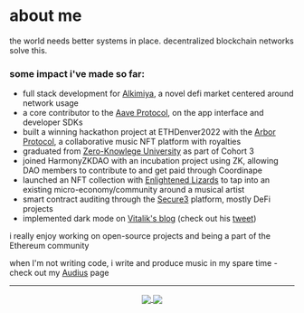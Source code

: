 <!-- markdownlint-disable -->
# about me

the world needs better systems in place. decentralized blockchain networks solve this.

### some impact i've made so far:
- full stack development for [Alkimiya][0], a novel defi market centered around network usage
- a core contributor to the [Aave Protocol][1], on the app interface and developer SDKs
- built a winning hackathon project at ETHDenver2022 with the [Arbor Protocol][2], a collaborative music NFT platform with royalties
- graduated from [Zero-Knowlege University][3] as part of Cohort 3
- joined HarmonyZKDAO with an incubation project using ZK, allowing DAO members to contribute to and get paid through Coordinape
- launched an NFT collection with [Enlightened Lizards][4] to tap into an existing micro-economy/community around a musical artist
- smart contract auditing through the [Secure3][5] platform, mostly DeFi projects
- implemented dark mode on [Vitalik's blog][6] (check out his [tweet][7])

i really enjoy working on open-source projects and being a part of the Ethereum community

when I'm not writing code, i write and produce music in my spare time - check out my [Audius][10] page

---

<p align="center">
	<a href="https://github.com/drewcook">
		<img align="center" src="https://github-readme-stats.vercel.app/api/top-langs/?username=drewcook&langs_count=8&layout=compact&card_width=260" />
	</a>
	<a href="https://github.com/drewcook">
		<img align="center" src="https://github-readme-stats.vercel.app/api?username=drewcook&show_icons=true&theme=dracula" />
	</a>
</p>

[0]: https://alkimiya.io
[1]: https://aave.com
[2]: https://github.com/drewcook/arbor-ui
[3]: https://zku.gnomio.com
[4]: https://phanft.xyz
[5]: https://secure3.io/
[6]: https://vitalik.eth.limo
[7]: https://twitter.com/VitalikButerin/status/1558079335067799552
[8]: https://ipfs.io/ipfs/QmSMT86QpftE3azkeMagsyJ7ynVZY493VP6XM5eo2scttv/A%20Day%20In%20The%20Life.mp3
[9]: https://ipfs.io/ipfs/QmYxdgasjwXCnbHxaQPZresiiRiURJW3w3tyebNKpdoRJN/Living%20The%20Dream.mp3
[10]: https://audius.co/dcook
